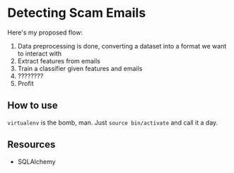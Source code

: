 # Detecting Scam Emails

Here's my proposed flow:

1. Data preprocessing is done, converting a dataset into a format we want to interact with
2. Extract features from emails
3. Train a classifier given features and emails
4. ????????
5. Profit

## How to use

`virtualenv` is the bomb, man. Just `source bin/activate` and call it a day.

## Resources

* SQLAlchemy